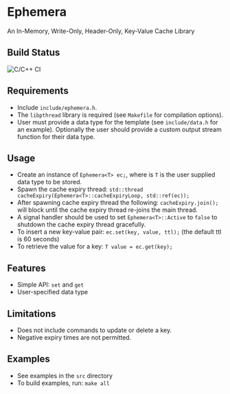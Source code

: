 # Ephemera
An In-Memory, Write-Only, Header-Only, Key-Value Cache Library

## Build Status
![C/C++ CI](https://github.com/ccapo/ephemera/workflows/C/C++%20CI/badge.svg)

## Requirements
- Include `include/ephemera.h`.
- The `libpthread` library is required (see `Makefile` for compilation options).
- User must provide a data type for the template (see `include/data.h` for an example). Optionally the user should provide a custom output stream function for their data type.

## Usage
- Create an instance of `Ephemera<T> ec;`, where is `T` is the user supplied data type to be stored.
- Spawn the cache expiry thread: `std::thread cacheExpiry(Ephemera<T>::cacheExpiryLoop, std::ref(ec));`
- After spawning cache expiry thread the following: `cacheExpiry.join();` will block until the cache expiry thread re-joins the main thread.
- A signal handler should be used to set `Ephemera<T>::Active` to `false` to shutdown the cache expiry thread gracefully.
- To insert a new key-value pair: `ec.set(key, value, ttl);` (the default ttl is 60 seconds)
- To retrieve the value for a key: `T value = ec.get(key);`

## Features
- Simple API: `set` and `get`
- User-specified data type

## Limitations
- Does not include commands to update or delete a key.
- Negative expiry times are not permitted.

## Examples
- See examples in the `src` directory
- To build examples, run: `make all`
